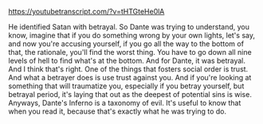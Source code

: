 https://youtubetranscript.com/?v=tHTGteHe0lA

 He identified Satan with betrayal. So Dante was trying to understand, you know, imagine that if you do something wrong by your own lights, let's say, and now you're accusing yourself, if you go all the way to the bottom of that, the rationale, you'll find the worst thing. You have to go down all nine levels of hell to find what's at the bottom. And for Dante, it was betrayal. And I think that's right. One of the things that fosters social order is trust. And what a betrayer does is use trust against you. And if you're looking at something that will traumatize you, especially if you betray yourself, but betrayal period, it's laying that out as the deepest of potential sins is wise. Anyways, Dante's Inferno is a taxonomy of evil. It's useful to know that when you read it, because that's exactly what he was trying to do.